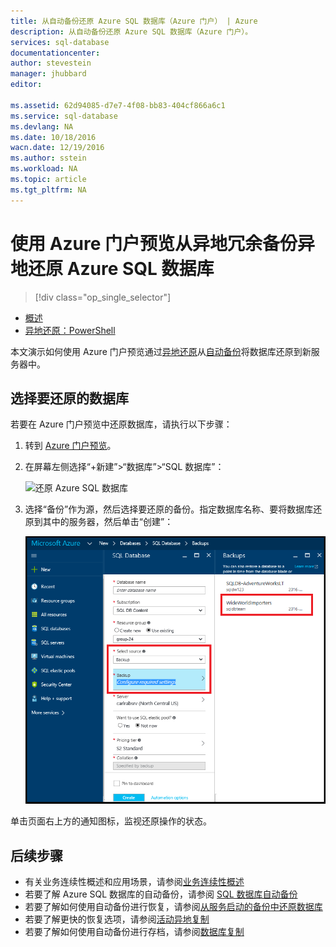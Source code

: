 ```yaml
---
title: 从自动备份还原 Azure SQL 数据库（Azure 门户） | Azure
description: 从自动备份还原 Azure SQL 数据库（Azure 门户）。
services: sql-database
documentationcenter: 
author: stevestein
manager: jhubbard
editor: 

ms.assetid: 62d94085-d7e7-4f08-bb83-404cf866a6c1
ms.service: sql-database
ms.devlang: NA
ms.date: 10/18/2016
wacn.date: 12/19/2016
ms.author: sstein
ms.workload: NA
ms.topic: article
ms.tgt_pltfrm: NA
---
```


# 使用 Azure 门户预览从异地冗余备份异地还原 Azure SQL 数据库

> [!div class="op_single_selector"]
- [概述](./sql-database-recovery-using-backups.md#geo-restore)
- [异地还原：PowerShell](./sql-database-geo-restore-powershell.md)

本文演示如何使用 Azure 门户预览通过[异地还原](./sql-database-recovery-using-backups.md#geo-restore)从[自动备份](./sql-database-automated-backups.md)将数据库还原到新服务器中。

## 选择要还原的数据库
若要在 Azure 门户预览中还原数据库，请执行以下步骤：

1. 转到 [Azure 门户预览](https://portal.azure.cn)。
2. 在屏幕左侧选择“+新建”>“数据库”>“SQL 数据库”：

    ![还原 Azure SQL 数据库](./media/sql-database-geo-restore-portal/new-sql-database.png)  

3. 选择“备份”作为源，然后选择要还原的备份。指定数据库名称、要将数据库还原到其中的服务器，然后单击“创建”：

    ![还原 Azure SQL 数据库](./media/sql-database-geo-restore-portal/geo-restore.png)  

单击页面右上方的通知图标，监视还原操作的状态。

## 后续步骤
- 有关业务连续性概述和应用场景，请参阅[业务连续性概述](./sql-database-business-continuity.md)
- 若要了解 Azure SQL 数据库的自动备份，请参阅 [SQL 数据库自动备份](./sql-database-automated-backups.md)
- 若要了解如何使用自动备份进行恢复，请参阅[从服务启动的备份中还原数据库](./sql-database-recovery-using-backups.md)
- 若要了解更快的恢复选项，请参阅[活动异地复制](./sql-database-geo-replication-overview.md)
- 若要了解如何使用自动备份进行存档，请参阅[数据库复制](./sql-database-copy.md)

<!---HONumber=Mooncake_1212_2016-->